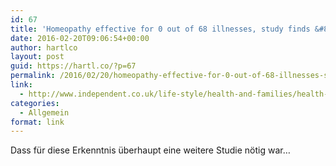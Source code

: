 ```yaml
---
id: 67
title: 'Homeopathy effective for 0 out of 68 illnesses, study finds &#8211; independent.co.uk'
date: 2016-02-20T09:06:54+00:00
author: hartlco
layout: post
guid: https://hartl.co/?p=67
permalink: /2016/02/20/homeopathy-effective-for-0-out-of-68-illnesses-study-finds-independent-co-uk/
link:
  - http://www.independent.co.uk/life-style/health-and-families/health-news/homeopathy-therapeutic-dead-end-systematic-review-no-evidence-it-works-a6884356.html
categories:
  - Allgemein
format: link
---
```

Dass für diese Erkenntnis überhaupt eine weitere Studie nötig war…